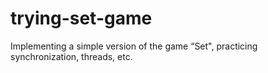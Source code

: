 # trying-set-game
Implementing a simple version of the game “Set", practicing synchronization, threads, etc.

